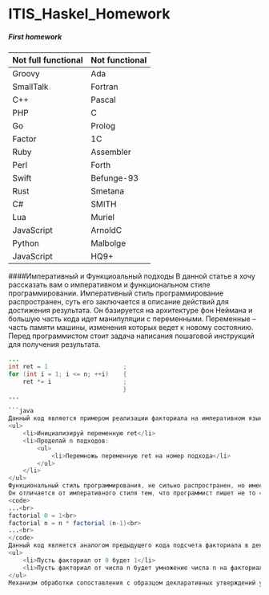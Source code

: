 # ITIS_Haskel_Homework
##### First homework

Not full functional  | Not functional
------------- | -------------
Groovy  | Ada
SmallTalk  | Fortran
C++  | Pascal
PHP  | C
Go  | Prolog
Factor  | 1C
Ruby  | Assembler
Perl  | Forth
Swift  | Befunge-93
Rust  | Smetana
C#  | SMITH
Lua  | Muriel
JavaScript  | ArnoldC
Python  | Malbolge
JavaScript  | HQ9+


####Императивный и Функциоальный подходы
В данной статье я хочу рассказать вам о императивном и функциональном стиле программировании.
Императивный стиль программирование распространен, суть его заключается в описание действий для достижения результата. Он базируется на архитектуре фон Неймана и большую часть кода идет манипуляции с переменными. Переменные – часть памяти машины, изменения которых ведет к новому состоянию.<br>
Перед программистом стоит задача написания пошаговой инструкций для получения результата.<br>
```java
...
int ret = 1                     ;
for (int i = 1; i <= n; ++i)    {
    ret *= i                    ;
                                }
...

```java
Данный код является примером реализации факториала на императивном языке программирования Java. Здесь описываются действия, которые нужно совершить машине:<br>
<ul>
	<li>Инициализируй переменную ret</li>
	<li>Проделай n подходов:
		<ul>
			<li>Перемножь переменную ret на номер подхода</li>
		</ul>
	</li>
</ul>
Функциональный стиль программирования, не сильно распространен, но имеет тенденцию роста.<br>
Он отличается от императивного стиля тем, что программист пишет не то «как» нужно сделать чтобы что-то получить, а «что» он хочет получить.<br>
<code>
...<br>
factorial 0 = 1<br>
factorial n = n * factorial (n-1)<br>
...<br>
</code>
Данный код является аналогом предыдущего кода подсчета факториала в декларативном языке программирования Haskell. Обратим внимания, что мы не описываем последовательность действий, которые нужно совершить машине, а некоторой образец, которой говорит «что» мы хотим получить:<br>
<ul>
	<li>Пусть факториал от 0 будет 1</li>
	<li>Пусть факториал от числа n будет умножение числа n на факториал числа n-1</li>
</ul>
Механизм обработки сопоставления с образцом декларативных утверждений уже реализован в устройстве языка.
